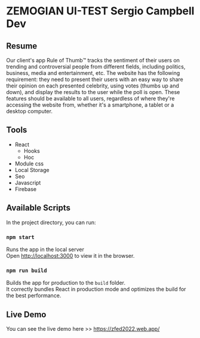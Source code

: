 # ZEMOGIAN UI-TEST Sergio Campbell Dev

## Resume

Our client's app Rule of Thumb™️ tracks the sentiment of their users on trending and controversial people from different fields, including politics, business, media and entertainment, etc. The website has the following requirement: they need to present their users with an easy way to share their opinion on each presented celebrity, using votes (thumbs up and down), and display the results to the user while the poll is open. These features should be available to all users, regardless of where they're accessing the website from, whether it's a smartphone, a tablet or a desktop computer.

## Tools

- React
  - Hooks
  - Hoc
- Module css
- Local Storage
- Seo
- Javascript
- Firebase

## Available Scripts

In the project directory, you can run:

### `npm start`

Runs the app in the local server\
Open [http://localhost:3000](http://localhost:3000) to view it in the browser.


### `npm run build`

Builds the app for production to the `build` folder.\
It correctly bundles React in production mode and optimizes the build for the best performance.

## Live Demo

You can see the live demo here >> https://zfed2022.web.app/
